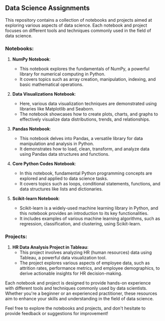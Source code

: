 ## Data Science Assignments

This repository contains a collection of notebooks and projects aimed at exploring various aspects of data science. Each notebook and project focuses on different tools and techniques commonly used in the field of data science.

### Notebooks:

1. **NumPy Notebook**:
   - This notebook explores the fundamentals of NumPy, a powerful library for numerical computing in Python.
   - It covers topics such as array creation, manipulation, indexing, and basic mathematical operations.

2. **Data Visualizations Notebook**:
   - Here, various data visualization techniques are demonstrated using libraries like Matplotlib and Seaborn.
   - The notebook showcases how to create plots, charts, and graphs to effectively visualize data distributions, trends, and relationships.

3. **Pandas Notebook**:
   - This notebook delves into Pandas, a versatile library for data manipulation and analysis in Python.
   - It demonstrates how to load, clean, transform, and analyze data using Pandas data structures and functions.

4. **Core Python Codes Notebook**:
   - In this notebook, fundamental Python programming concepts are explored and applied to data science tasks.
   - It covers topics such as loops, conditional statements, functions, and data structures like lists and dictionaries.

5. **Scikit-learn Notebook**:
   - Scikit-learn is a widely-used machine learning library in Python, and this notebook provides an introduction to its key functionalities.
   - It includes examples of various machine learning algorithms, such as regression, classification, and clustering, using Scikit-learn.

### Projects:

1. **HR Data Analysis Project in Tableau**:
   - This project involves analyzing HR (human resources) data using Tableau, a powerful data visualization tool.
   - The project explores various aspects of employee data, such as attrition rates, performance metrics, and employee demographics, to derive actionable insights for HR decision-making.

Each notebook and project is designed to provide hands-on experience with different tools and techniques commonly used by data scientists. Whether you're a beginner or an experienced practitioner, these resources aim to enhance your skills and understanding in the field of data science.

Feel free to explore the notebooks and projects, and don't hesitate to provide feedback or suggestions for improvement!

